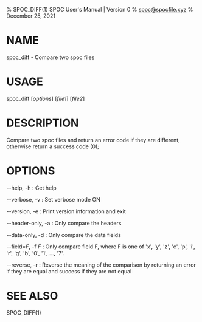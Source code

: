 % SPOC_DIFF(1) SPOC User's Manual | Version 0
% spoc@spocfile.xyz
% December 25, 2021

# NAME

spoc_diff - Compare two spoc files

# USAGE

spoc_diff [*options*] [*file1*] [*file2*]

# DESCRIPTION

Compare two spoc files and return an error code if they are different,
otherwise return a success code (0);

# OPTIONS

\-\-help, -h
:   Get help

\-\-verbose, -v
:   Set verbose mode ON

\-\-version, -e
:   Print version information and exit

\-\-header-only, -a
: Only compare the headers

\-\-data-only, -d
: Only compare the data fields

\-\-field=*F*, -f *F*
: Only compare field F, where F is one of 'x', 'y', 'z', 'c', 'p', 'i',
    'r', 'g', 'b', '0', '1', ..., '7'.

\-\-reverse, -r
: Reverse the meaning of the comparison by returning an error if they
are equal and success if they are not equal

# SEE ALSO

SPOC_DIFF(1)

